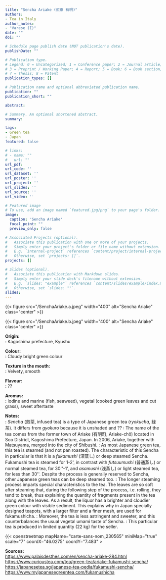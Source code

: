 ```yaml
---
title: "Sencha Ariake (煎茶 有明)"
authors:
- Tea in Italy
author_notes:
- "Varese (I)"
date: ""
doi: ""

# Schedule page publish date (NOT publication's date).
publishDate: ""

# Publication type.
# Legend: 0 = Uncategorized; 1 = Conference paper; 2 = Journal article;
# 3 = Preprint / Working Paper; 4 = Report; 5 = Book; 6 = Book section;
# 7 = Thesis; 8 = Patent
publication_types: []

# Publication name and optional abbreviated publication name.
publication: ""
publication_short: ""

abstract:

# Summary. An optional shortened abstract.
summary:

tags:
- Green tea
- Japan
featured: false

# links:
# - name: ""
#   url: ""
url_pdf:
url_code: ''
url_dataset: ''
url_poster: ''
url_project: ''
url_slides: ''
url_source: ''
url_video: ''

# Featured image
# To use, add an image named `featured.jpg/png` to your page's folder.
image:
  caption: 'Sencha Ariake'
  focal_point: ""
  preview_only: false

# Associated Projects (optional).
#   Associate this publication with one or more of your projects.
#   Simply enter your project's folder or file name without extension.
#   E.g. `internal-project` references `content/project/internal-project/index.md`.
#   Otherwise, set `projects: []`.
projects: []

# Slides (optional).
#   Associate this publication with Markdown slides.
#   Simply enter your slide deck's filename without extension.
#   E.g. `slides: "example"` references `content/slides/example/index.md`.
#   Otherwise, set `slides: ""`.
slides:
---
```


{{< figure src="/SenchaAriake.a.jpeg" width="400" alt="Sencha Ariake" class="center" >}}

{{< figure src="/SenchaAriake.b.jpeg" width="400" alt="Sencha Ariake" class="center" >}}

<b>Origin:</b><br />
: Kagoshima prefecture, Kyushu

<b>Colour:</b><br />
: Cloudy bright green colour

<b>Texture in the mouth:</b><br />
: Velvety, smooth 

<b>Flavour:</b><br />
: ??

<b>Aromas:</b><br />
: Iodine and marine (fish, seaweed), vegetal (cooked green leaves and cut grass), sweet aftertaste

<b>Notes:</b><br />
: *Sencha* (煎茶, infused tea) is a type of Japanese green tea (*ryokucha*, 緑茶). It differs from *gyokuro* because it is unshaded and ??
: The name of the tea comes from the former town of Ariake (有明町, Ariake-chō) located in Soo District, Kagoshima Prefecture, Japan. In 2006, Ariake, together with Matsuyama, merged into the city of Shibushi.
: As most Japanese green tea, this tea is steamed (and not pan roasted). The characteristic of this Sencha in particular is that it is a *fukamushi* (深蒸し) or deep steamed Sencha. Fukamushi tea is steamed for 1-2', in contrast with *futsuumushi* (普通蒸し) or normal steamed tea, for 30''-1', and *asamushi* (浅蒸し) or light steamed tea, for less than 30''. Despite the process is generally reserved to Sencha, other Japanese green teas can be deep steamed too.
: The longer steaming process imparts special characteristics to the tea. The leaves are so soft after steaming that, during the following step of the process, i.e. rolling, they tend to break, thus explaining the quantity of fragments present in the tea along with the leaves. As a result, the liquor has a brighter and cloudier green colour with visible sediment. This explains why in Japan specially designed teapots, with a larger filter and a finer mesh, are used for fukamushicha.
: Moreover, the tea is less astringent and sweeter, and this counterbalances the usual vegetal umami taste of Sencha.
: This particular tea is produced in limited quantity (22 kg) for the seller.

{{< openstreetmap mapName="carte-sans-nom_230565" miniMap="true" scale="7" coordX="46.0275" coordY="7.483" >


<b>Sources:</b><br />
https://www.palaisdesthes.com/en/sencha-ariake-284.html
https://www.curioustea.com/tea/green-tea/ariake-fukamushi-sencha/
https://japanesetea.sg/japanese-tea-pedia/fukamushi-sencha/
https://www.myjapanesegreentea.com/fukamushicha
